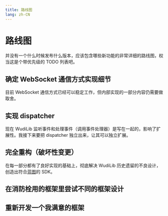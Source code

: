 ```yaml
---
title: 路线图
lang: zh-CN
---
```

# 路线图
并没有一个什么时候发布什么版本，应该包含哪些新功能的非常详细的路线图，权当这是个带优先级的 TODO 列表吧。

## 确定 WebSocket 通信方式实现细节
目前 WebSocket 通信方式已经可以稳定工作，但内部实现的一部分内容仍需要做取舍。

## 实现 dispatcher
现在 WudiLib 监听事件和处理事件（调用事件处理器）是写在一起的，影响了扩展性。我接下来要把 dispatcher 独立出来，让其可以独立扩展。

## 完全重构（破坏性变更）
在每一部分都有了良好实现的基础上，彻底解决 WudiLib 历史遗留的不良设计，创造出符合[蓝图](lantu.md)的 SDK。

## 在消防栓用的框架里尝试不同的框架设计

## 重新开发一个我满意的框架